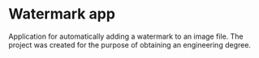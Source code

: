 # Watermark app
Application for automatically adding a watermark to an image file. The project was created for the purpose of obtaining an engineering degree.
